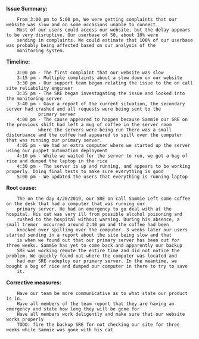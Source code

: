 __Issue Summary:__

        From 3:00 pm to 5:00 pm, We were getting complaints that our website was slow and on some occasions unable to connect. 
        Most of our users could access our website, but the delay appears to be very disruptive. Our userbase of 50, about 10% were 
        sending in complaints. We could estimate that 100% of our userbase was probably being affected based on our analysis of the 
        monitoring system.

__Timeline:__

        3:00 pm - The first complaint that our website was slow
        3:15 pm - Multiple complaints about a slow down on our website
        3:30 pm - Our support team began relating the issue to the on call site reliability engineer
        3:35 pm - The SRE began investagating the issue and looked into the monitoring server
        3:40 pm - Gave a report of the current situation, the secondary server had crashed and all requests were being sent to the 
                primary server
        4:00 pm - The cause appeared to happen because Sammie our SRE on the previous shift had left a mug of coffee in the server room 
                where the servers were being run There was a small disturbance and the coffee had appeared to spill over the computer that was running our primary server.
        4:05 pm - We had an extra computer where we started up the server using our puppet automation deployment
        4:10 pm - While we waited for the server to run, we got a bag of rice and dumped the laptop in the rice
        4:30 pm - The server is up and running, and appears to be working properly. Doing final tests to make sure everything is good
        5:00 pm - We updated the users that everything is running laptop
__Root cause:__

        The on the day 4/20/2019, our SRE on call Sammie Left some coffee on the desk that had a computer that was running our
        primary server. He had an emergency to go deal with at the hospital. His cat was very ill from possible alcohol poisoning and 
        rushed to the hospital without warning. During his absence, a small tremor  occurred around 2:40 pm and the coffee had been 
        knocked over spilling over the computer. 3 weeks later our users started sending in a report about the site being slow and that
        is when we found out that our primary server has been out for three weeks. Sammie has yet to come back and apparently our backup
        SRE was working remote the entire time and did not notice the problem. We quickly found out where the computer was located and 
        had our SRE redeploy our primary server. In the meantime, we bought a bag of rice and dumped our computer in there to try to save 
        it.
        
__Corrective measures:__

        Have our team be more communicative as to what state our product is in.
        Have all members of the team report that they are having an emergency and state how long they will be gone for
        Have all members work deligently and make sure that our website works properly
        TODO: fire the backup SRE for not checking our site for three weeks while Sammie was gone with his cat
